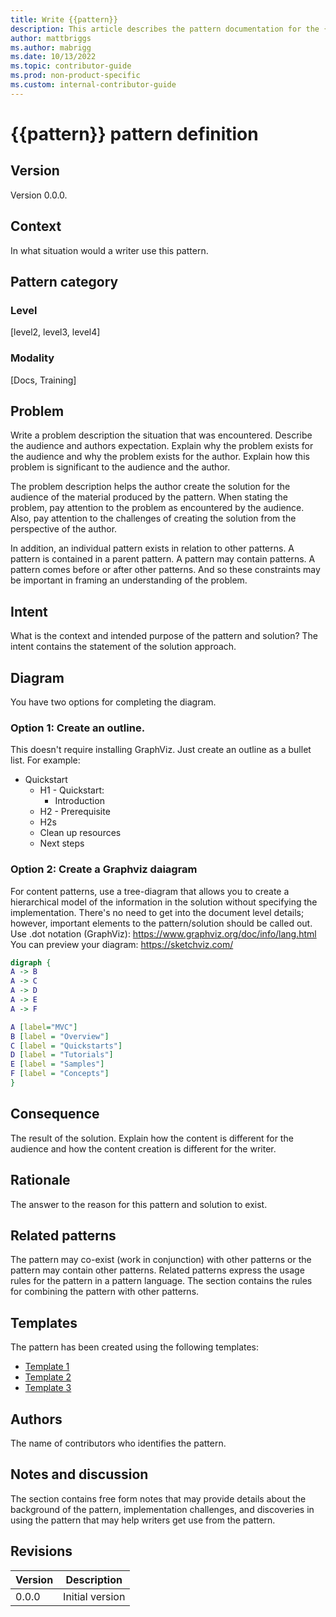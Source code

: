 ```yaml
---
title: Write {{pattern}}
description: This article describes the pattern documentation for the {{pattern}}.
author: mattbriggs
ms.author: mabrigg
ms.date: 10/13/2022
ms.topic: contributor-guide
ms.prod: non-product-specific
ms.custom: internal-contributor-guide
---
```


# {{pattern}} pattern definition

## Version

Version 0.0.0.

## Context

In what situation would a writer use this pattern.

## Pattern category

### Level

[level2, level3, level4]

### Modality

[Docs, Training]

## Problem

Write a problem description the situation that was encountered. Describe the 
audience and authors expectation. Explain why the problem exists for the 
audience and why the problem exists for the author. Explain how this problem 
is significant to the audience and the author.

The problem description helps the author create the solution for the audience 
of the material produced by the pattern. When stating the problem, pay 
attention to the problem as encountered by the audience. Also, pay attention
to the challenges of creating the solution from the perspective of the author.

In addition, an individual pattern exists in relation to other patterns. A 
pattern is contained in a parent pattern. A pattern may contain patterns. 
A pattern comes before or after other patterns. And so these constraints 
may be important in framing an understanding of the problem.

## Intent

What is the context and intended purpose of the pattern and solution? 
The intent contains the statement of the solution approach.

## Diagram

You have two options for completing the diagram. 

### Option 1: Create an outline.

This doesn't require installing GraphViz. Just create an outline as a bullet list. For example:

- Quickstart
    - H1 - Quickstart:
        - Introduction
    - H2 - Prerequisite
    - H2s
    - Clean up resources
    - Next steps

### Option 2: Create a Graphviz daiagram

For content patterns, use a tree-diagram that allows you to create a 
hierarchical model of the information in the solution without specifying 
the implementation. There's no need to get into the document level details; 
however, important elements to the pattern/solution should be called out.
Use .dot notation (GraphViz): https://www.graphviz.org/doc/info/lang.html
You can preview your diagram: https://sketchviz.com/

```dot
digraph {
A -> B 
A -> C
A -> D
A -> E
A -> F 

A [label="MVC"]
B [label = "Overview"]
C [label = "Quickstarts"]
D [label = "Tutorials"]
E [label = "Samples"]
F [label = "Concepts"]
}
```

## Consequence

The result of the solution. Explain how the content is different for the
audience and how the content creation is different for the writer.

## Rationale

The answer to the reason for this pattern and solution to exist.

## Related patterns

The pattern may co-exist (work in conjunction) with other patterns or 
the pattern may contain other patterns. Related patterns express the usage rules 
for the pattern in a pattern language. The section contains the rules for combining
the pattern with other patterns.

## Templates

The pattern has been created using the following templates:

- [Template 1](../library/pattern-library-intro.md)
- [Template 2](../library/pattern-library-intro.md)
- [Template 3](../library/pattern-library-intro.md)

## Authors

The name of contributors who identifies the pattern.

## Notes and discussion

The section contains free form notes that may provide details about the background of
the pattern, implementation challenges, and discoveries in using the pattern that may
help writers get use from the pattern.

## Revisions

| Version | Description |
| --- | --- |
| 0.0.0 | Initial version |